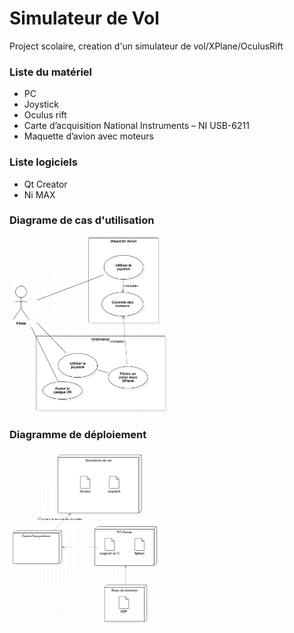 # Simulateur de Vol
Project scolaire, creation d'un simulateur de vol/XPlane/OculusRift

### Liste du matériel

-	PC
-	Joystick
-	Oculus rift
-	Carte d’acquisition National Instruments – NI USB-6211
-	Maquette d’avion avec moteurs

### Liste logiciels
-	Qt Creator
-	Ni MAX

### Diagrame de cas d'utilisation

<img src="diagramme de cas utilisation.png"
     alt="diagramme de cas utilisation"
     style="width: 50%;" />
     
     
### Diagramme de déploiement
<img src="diagramme de deploiement.png"
     alt="diagramme de deploiement"
     style="width: 50%;" />
